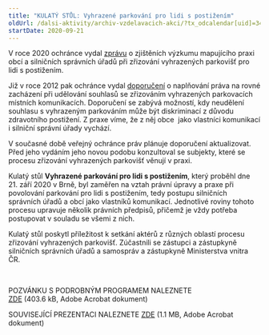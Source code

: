 ```yaml
---
title: "KULATÝ STŮL: Vyhrazené parkování pro lidi s postižením"
oldUrl: /dalsi-aktivity/archiv-vzdelavacich-akci/?tx_odcalendar[uid]=340&cHash=f1facd6f6a262f1e0ba18489e4af9c0a
startDate: 2020-09-21
---
```


<p class="align-blok">V roce 2020 ochránce vydal <a href="https://www.ochrance.cz/fileadmin/user_upload/DISKRIMINACE/Vyzkum/18-2020-DIS_vyzkum-parkovani.pdf" target="_blank">zprávu</a> o zjištěních výzkumu mapujícího praxi obcí a silničních správních úřadů při zřizování vyhrazených parkovišť pro lidi s postižením. </p>
<p class="align-blok">Již v roce 2012 pak ochránce vydal <a href="https://www.ochrance.cz/fileadmin/user_upload/DISKRIMINACE/Doporuceni/Doporuceni-parkovani_159-2011.pdf" target="_blank">doporučení</a> o naplňování práva na rovné zacházení při udělování souhlasů se zřizováním vyhrazených parkovacích místních komunikacích. Doporučení se zabývá možností, kdy neudělení souhlasu s vyhrazeným parkováním může být diskriminací z důvodu zdravotního postižení. Z praxe víme, že z něj obce  jako vlastníci komunikací i silniční správní úřady vychází.</p>
<p class="align-blok">V současné době veřejný ochránce práv plánuje doporučení aktualizovat. Před jeho vydáním jeho novou podobu konzultoval se subjekty, které se procesu zřizování vyhrazených parkovišť věnují v praxi. </p>
<p class="align-blok">Kulatý stůl <strong>Vyhrazené parkování pro lidi s postižením</strong>, který proběhl dne 21. září 2020 v Brně, byl zaměřen na vztah právní úpravy a praxe při povolování parkování pro lidi s postižením, tedy postupu silničních správních úřadů a obcí jako vlastníků komunikací. Jednotlivé roviny tohoto procesu upravuje několik právních předpisů, přičemž je vždy potřeba postupovat v souladu se všemi z nich. </p>
<p class="align-blok">Kulatý stůl poskytl příležitost k setkání aktérů z různých oblastí procesu zřizování vyhrazených parkovišť. Zúčastnili se zástupci a zástupkyně silničních správních úřadů a samospráv a zástupkyně Ministerstva vnitra ČR.</p>
<p class="align-blok"> </p>
<p>POZVÁNKU S PODROBNÝM PROGRAMEM NALEZNETE <a href="https://www.ochrance.cz/fileadmin/user_upload/projekt_ESF/00_2020_VA/KULATE_STOLY/09_21_Vyhrazene_parkovani/09_21_Vyhrazene_parkovani_pro_lidi_s_postizenim_POZVANKA.pdf" target="_blank">ZDE</a> (403.6 kB, Adobe Acrobat dokument)</p>
<p>SOUVISEJÍCÍ PREZENTACI NALEZNETE <a href="https://www.ochrance.cz/fileadmin/user_upload/projekt_ESF/00_2020_VA/KULATE_STOLY/09_21_Vyhrazene_parkovani/09_21_Vyhrazene_parkovani_pro_lidi_s_postizenim_PREZENTACE.pdf" target="_blank">ZDE</a> (1.1 MB, Adobe Acrobat dokument)</p>
<p></p>
